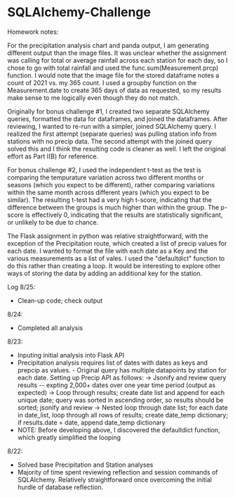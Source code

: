 # SQLAlchemy-Challenge

Homework notes:

For the precipitation analysis chart and panda output, I am generating different output than the image files.  It was unclear whether the assignment was calling for total or average rainfall across each station for each day, so I chose to go with total rainfall and used the func.sum(Measurement.prcp) function.  I would note that the image file for the stored dataframe notes a count of 2021 vs. my 365 count.  I used a groupby function on the Measurement.date to create 365 days of data as requested, so my results make sense to me logically even though they do not match.

Originally for bonus challenge #1, I created two separate SQLAlchemy queries, formatted the data for dataframes, and joined the dataframes.  After reviewing, I wanted to re-run with a simpler, joined SQLAlchemy query.  I realized the first attempt (separate queries) was pulling station info from stations with no precip data.  The second attempt with the joined query solved this and I think the resulting code is cleaner as well.  I left the original effort as Part I(B) for reference.

For bonus challenge #2, I used the independent t-test as the test is comparing the tempurature variation across two different months or seasons (which you expect to be different), rather comparing variations within the same month across different years (which you expect to be similar).  The resulting t-test had a very high t-score, indicating that the difference between the groups is much higher than within the group.  The p-score is effectively 0, indicating that the results are statistically significant, or unlikely to be due to chance.

The Flask assignment in python was relative straightforward, with the exception of the Precipitation route, which created a list of precip values for each date.  I wanted to format the file with each date as a Key and the various measurements as a list of vales.  I used the "defaultdict" function to do this rather than creating a loop.  It would be interesting to explore other ways of storing the data by adding an additional key for the station.
 
Log
8/25:
- Clean-up code; check output

8/24:
- Completed all analysis

8/23:
- Inputing initial analysis into Flask API
- Precipitation analysis requires list of dates with dates as keys and prepcip as values.  - Original query has multiple datapoints by station for each date.  Setting up Precip API as follows:
-> Jsonify and review query results -- expting 2,000+ dates over one year time period (output as expected)
-> Loop through results; create date list and append for each unique date; query was sorted in ascending order, so results should be sorted; jsonify and review
-> Nested loop through date list; for each date in date_list, loop through all rows of results; create date_temp dictionary; if results.date = date, append date_temp dictionary
- NOTE:  Before developing above, I discovered the defaultdict function, which greatly simplified the looping  

8/22:
- Solved base Precipitation and Station analyses
- Majority of time spent reviewing reflection and session commands of SQLAlchemy.  Relatively straightforward once overcoming the initial hurdle of database reflection.

